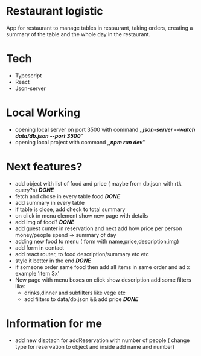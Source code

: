 # Restaurant logistic

App for restaurant to manage tables in restaurant, taking orders, creating a summary of the table and the whole day in
the restaurant.

# Tech

- Typescript
- React
- Json-server

# Local Working

- opening local server on port 3500 with command ,,**_json-server --watch data/db.json --port 3500_**"
- opening local project with command ,,_**npm run dev**_"

# Next features?

- add object with list of food and price ( maybe from db.json with rtk query?s) **_<strong>DONE</strong>_**
- fetch and chose in every table food **_<strong>DONE</strong>_**
- add summary in every table
- if table is close, add check to total summary
- on click in menu element show new page with details
- add img of food? **_<strong>DONE</strong>_**
- add guest cunter in reservation and next add how price per person money/people spend -> summary of day
- adding new food to menu ( form with name,price,description,img)
- add form in contact
- add react router, to food description/summary etc etc
- style it better in the end **_<strong>DONE</strong>_**
- if someone order same food then add all items in same order and ad x example 'item 3x'
- New page with menu boxes on click show description add some filters like:
    - drinks,dinner and subfilters like vege etc
    - add filters to data/db.json && add price  **_<strong>DONE</strong>_**

# Information for me

- add new disptach for addReservation with number of people ( change type for reservation to object and inside add name
  and number)





